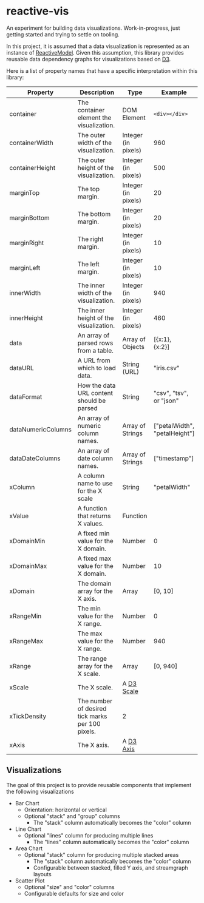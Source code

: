 # reactive-vis
An experiment for building data visualizations. Work-in-progress, just getting started and trying to settle on tooling.

In this project, it is assumed that a data visualization is represented as an instance of [ReactiveModel](https://github.com/curran/reactive-model). Given this assumption, this library provides reusable data dependency graphs for visualizations based on [D3](d3js.org).

Here is a list of property names that have a specific interpretation within this library:

| Property| Description | Type | Example |
|---------|-------------|------|---------|
| container         | The container element the visualization.| DOM Element | `<div></div>`|
| containerWidth    | The outer width of the visualization.  | Integer (in pixels) | 960 |
| containerHeight   | The outer height of the visualization. | Integer (in pixels) | 500 |
| marginTop     | The top margin.                        | Integer (in pixels) | 20  |
| marginBottom  | The bottom margin.                     | Integer (in pixels) | 20  |
| marginRight   | The right margin.                      | Integer (in pixels) | 10  |
| marginLeft    | The left margin.                       | Integer (in pixels) | 10  |
| innerWidth    | The inner width of the visualization.  | Integer (in pixels) | 940 |
| innerHeight   | The inner height of the visualization. | Integer (in pixels) | 460 |
| data          | An array of parsed rows from a table.  | Array of Objects    | [{x:1},<br>{x:2}] |
| dataURL       | A URL from which to load data.         | String (URL)        | "iris.csv" |
| dataFormat    | How the data URL content should be parsed| String | "csv", "tsv",<br> or "json" |
| dataNumericColumns| An array of numeric column names. | Array of Strings | ["petalWidth",<br>"petalHeight"] |
| dataDateColumns| An array of date column names. | Array of Strings | ["timestamp"] |
| xColumn | A column name to use for the X scale | String | "petalWidth" |
| xValue | A function that returns X values. | Function ||
| xDomainMin | A fixed min value for the X domain. | Number | 0 |
| xDomainMax | A fixed max value for the X domain. | Number | 10 |
| xDomain | The domain array for the X axis. | Array | [0, 10] |
| xRangeMin | The min value for the X range. | Number | 0 |
| xRangeMax | The max value for the X range. | Number | 940 |
| xRange | The range array for the X scale. | Array | [0, 940] |
| xScale | The X scale. | A [D3 Scale](https://github.com/mbostock/d3/wiki/Scales) | |
| xTickDensity | The number of desired tick marks per 100 pixels. | 2 |
| xAxis  | The X axis. | A [D3 Axis](https://github.com/mbostock/d3/wiki/SVG-Axes) | |

## Visualizations

The goal of this project is to provide reusable components that implement the following visualizations

 * Bar Chart
   * Orientation: horizontal or vertical
   * Optional "stack" and "group" columns
     * The "stack" column automatically becomes the "color" column
 * Line Chart
   * Optional "lines" column for producing multiple lines
     * The "lines" column automatically becomes the "color" column
 * Area Chart
   * Optional "stack" column for producing multiple stacked areas
     * The "stack" column automatically becomes the "color" column
     * Configurable between stacked, filled Y axis, and streamgraph layouts
 * Scatter Plot
   * Optional "size" and "color" columns
   * Configurable defaults for size and color
